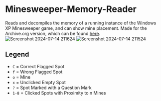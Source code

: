 # Minesweeper-Memory-Reader
Reads and decompiles the memory of a running instance of the Windows XP Minesweeper game, and can show mine placement.
Made for the Archive.org version, which can be found [here](https://archive.org/details/minesweeperxp).
![Screenshot 2024-07-14 211624](https://github.com/user-attachments/assets/7aba9d44-2bed-4093-a5b8-8dc6f50dab82)
![Screenshot 2024-07-14 211524](https://github.com/user-attachments/assets/1ffdda5d-7e85-4e52-952c-1d847753d33b)

## Legend

- `C` = Correct Flagged Spot
- `f` = Wrong Flagged Spot
- `o` = Mine
- `x` = Unclicked Empty Spot
- `?` = Spot Marked with a Question Mark
- `1-8` = Clicked Spots with Proximity to n Mines
